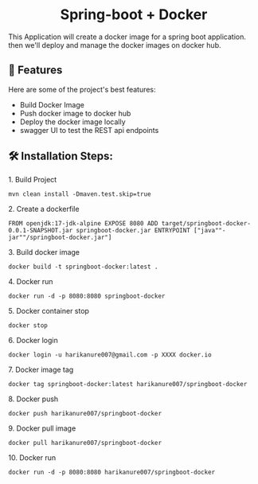 <h1 align="center" id="title">Spring-boot + Docker</h1>

<p id="description">This Application will create a docker image for a spring boot application. then we'll deploy and manage the docker images on docker hub.</p>

<h2>🧐 Features</h2>

Here are some of the project's best features:

*   Build Docker Image
*   Push docker image to docker hub
*   Deploy the docker image locally
*   swagger UI to test the REST api endpoints

<h2>🛠️ Installation Steps:</h2>

<p>1. Build Project</p>

```
mvn clean install -Dmaven.test.skip=true
```

<p>2. Create a dockerfile</p>

```
FROM openjdk:17-jdk-alpine EXPOSE 8080 ADD target/springboot-docker-0.0.1-SNAPSHOT.jar springboot-docker.jar ENTRYPOINT ["java""-jar""/springboot-docker.jar"]
```

<p>3. Build docker image</p>

```
docker build -t springboot-docker:latest .
```

<p>4. Docker run</p>

```
docker run -d -p 8080:8080 springboot-docker
```

<p>5. Docker container stop</p>

```
docker stop 
```

<p>6. Docker login</p>

```
docker login -u harikanure007@gmail.com -p XXXX docker.io
```

<p>7. Docker image tag</p>

```
docker tag springboot-docker:latest harikanure007/springboot-docker
```

<p>8. Docker push</p>

```
docker push harikanure007/springboot-docker
```

<p>9. Docker pull image</p>

```
docker pull harikanure007/springboot-docker
```

<p>10. Docker run</p>

```
docker run -d -p 8080:8080 harikanure007/springboot-docker
```
